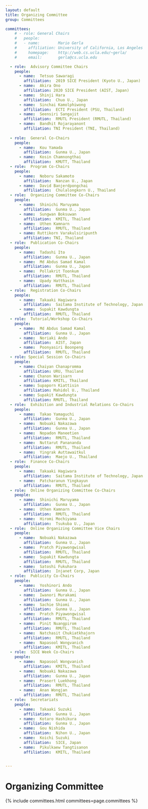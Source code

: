 ```yaml
---
layout: default
title: Organizing Committee
group: Committees

committees:
    # - role: General Chairs
    #   people:
    #   - name:        Mario Gerla
    #     affiliation: University of California, Los Angeles
    #     homepage:    http://web.cs.ucla.edu/~gerla/
    #     email:       gerla@cs.ucla.edu

  - role:  Advisory Committee Chairs
    people: 
      - name:  Tetsuo Sawaragi
        affiliation:  2019 SICE President (Kyoto U., Japan)
      - name:  Akira Ono 
        affiliation: 2020 SICE President (AIST, Japan)
      - name:  Shinji Hara
        affiliation:  Chuo U., Japan
      - name:  Sinchai Kamolphiwong
        affiliation:  ECTI President (PSU, Thailand) 
      - name:  Seensiri Sangajit 
        affiliation:  RMUTL President (RMUTL, Thailand)
      - name:  Bandhit Rojarayanont
        affiliation: TNI President (TNI, Thailand)
      
  - role:  General Co-Chairs
    people: 
      - name:  Kou Yamada 
        affiliation:  Gunma U., Japan
      - name:  Kosin Chamnongthai 
        affiliation:  KMUTT, Thailand
  - role:  Program Co-Chairs
    people: 
      - name:  Noboru Sakamoto 
        affiliation:  Nanzan U., Japan
      - name:  David Banjerdpongchai 
        affiliation:  Chulalongkorn U., Thailand
  - role:  Organizing Committee Co-Chairs
    people: 
      - name:  Shinichi Maruyama 
        affiliation:  Gunma U., Japan
      - name:  Sungwan Boksuwan 
        affiliation:  KMITL, Thailand
      - name:  Uthen Kamnarn 
        affiliation:  RMUTL, Thailand
      - name: Ruttikorn Varakulsiripunth
        affiliation: TNI, Thailand
  - role:  Publication Co-Chairs
    people: 
      - name:  Tadashi Ito 
        affiliation:  Gunma U., Japan
      - name:  Md Abdus Samad Kamal
        affiliation:  Gunma U., Japan
      - name:  Pollakrit Toonkum 
        affiliation:  RMUTL, Thailand
      - name:  Upady Hatthasin 
        affiliation:  RMUTL, Thailand
  - role:  Registration Co-Chairs
    people: 
      - name:  Takaaki Hagiwara 
        affiliation:  Saitama Institute of Technology, Japan
      - name:  Supakit Kawdungta 
        affiliation:  RMUTL, Thailand
  - role:  Tutorial/Workshop Co-Chairs
    people: 
      - name:  Md Abdus Samad Kamal
        affiliation:  Gunma U., Japan
      - name:  Noriaki Ando 
        affiliation:  AIST, Japan
      - name:  Poonyasiri Boonpeng 
        affiliation:  RMUTL, Thailand
  - role: Special Session Co-Chairs
    people:
      - name: Chaiyan Chanapromma 
        affiliation: URU, Thailand
      - name: Chanon Warisarn
        affiliation: KMITL, Thailand
      - name: Supaporn Kiattisin
        affiliation: Mahidol U., Thailand
      - name: Supakit Kawdungta
        affiliation: RMUTL, Thailand
  - role:  Exhibition and Industrial Relations Co-Chairs
    people: 
      - name:  Takao Yamaguchi 
        affiliation:  Gunma U., Japan
      - name:  Nobuaki Nakazawa 
        affiliation:  Gunma U., Japan
      - name:  Nopadon Maneetien 
        affiliation:  RMUTL, Thailand
      - name:  Nuttarut Panananda 
        affiliation:  RMUTL, Thailand
      - name:  Yingrak Auttawaitkul 
        affiliation:  Maejo U., Thailand
  - role:  Finance Co-Chairs
    people: 
      - name:  Takaaki Hagiwara 
        affiliation:  Saitama Institute of Technology, Japan
      - name:  Patcharanun Yingkayun 
        affiliation:  RMUTL, Thailand
  - role:  Online Organizing Committee Co-Chairs
    people: 
      - name:  Shinichi Maruyama
        affiliation:  Gunma U., Japan
      - name:  Uthen Kamnarn
        affiliation:  RMUTL, Thailand
      - name:  Hiromi Mochiyama
        affiliation:  Tsukuba U., Japan 
  - role:  Online Organizing Committee Vice Chairs
    people: 
      - name:  Nobuaki Nakazawa
        affiliation:  Gunma U., Japan
      - name:  Pratch Piyawongwisal
        affiliation:  RMUTL, Thailand
      - name:  Supakit Kawdungta
        affiliation:  RMUTL, Thailand
      - name:  Satoshi Fukuhara
        affiliation:  Injanet Corp, Japan 
  - role:  Publicity Co-Chairs
    people: 
      - name:  Yoshinori Ando 
        affiliation:  Gunma U., Japan
      - name:  Iwanori Murakami 
        affiliation:  Gunma U., Japan
      - name:  Sachie Shiomi 
        affiliation:  Gunma U., Japan
      - name:  Pratch Piyawongwisal 
        affiliation:  RMUTL, Thailand
      - name:  Pinit Nuangpirom 
        affiliation:  RMUTL, Thailand
      - name:  Natchasit Chukiatkhajorn 
        affiliation:  RMUTL, Thailand
      - name:  Napasool Wongvanich 
        affiliation:  KMITL, Thailand
  - role:  SICE Week Co-Chairs 
    people: 
      - name:  Napasool Wongvanich 
        affiliation:  KMITL, Thailand
      - name:  Nobuaki Nakazawa 
        affiliation:  Gunma U., Japan
      - name:  Prasert Luekhong 
        affiliation:  RMUTL, Thailand
      - name:  Anan Wongjan
        affiliation:  RMUTL, Thailand
  - role:  Secretariats
    people: 
      - name:  Takaaki Suzuki 
        affiliation:  Gunma U., Japan
      - name:  Kotaro Hashikura 
        affiliation:  Gunma U., Japan
      - name:  Gou Nishida 
        affiliation:  Nihon U., Japan
      - name:  Koichi Suzuki 
        affiliation:  SICE, Japan
      - name:  Pikulkaew Tangtisanon 
        affiliation:  KMITL, Thailand
      

---
```


# Organizing Committee

{% include committees.html committees=page.committees %}

<br/>

<!--<div class="row">
  <div class="col-sm-6 col-sm-offset-3">
    <a href="mailto:gerla@cs.ucla.edu,suhas@ee.ucla.edu" class="btn btn-primary btn-block" role="button">Contact General Chairs</a>
  </div>
</div>-->
